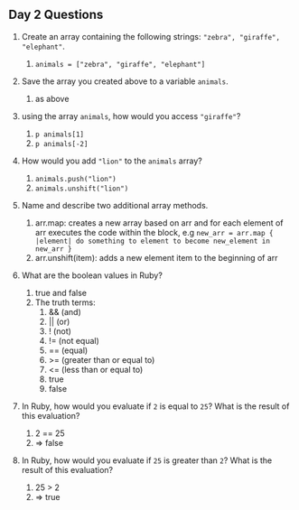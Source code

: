 ## Day 2 Questions

1. Create an array containing the following strings: `"zebra", "giraffe", "elephant"`.
   1. `animals = ["zebra", "giraffe", "elephant"]`

1. Save the array you created above to a variable `animals`.
   1. as above

1. using the array `animals`, how would you access `"giraffe"`?
   1. `p animals[1]`
   1. `p animals[-2]`

1. How would you add `"lion"` to the `animals` array?
   1. `animals.push("lion")`
   1. `animals.unshift("lion")`

1. Name and describe two additional array methods.
   1. arr.map: creates a new array based on arr and for each element of arr executes the code within the block, e.g `new_arr = arr.map { |element| do something to element to become new_element in new_arr }`
   1. arr.unshift(item): adds a new element item to the beginning of arr

1. What are the boolean values in Ruby?
   1. true and false
   1. The truth terms:
      1. && (and)
      1. || (or)
      1. ! (not)
      1. != (not equal)
      1. == (equal)
      1. \>= (greater than or equal to)
      1. <= (less than or equal to)
      1. true
      1. false

1. In Ruby, how would you evaluate if `2` is equal to `25`? What is the result of this evaluation?
   1. 2 == 25
   1. => false

1. In Ruby, how would you evaluate if `25` is greater than `2`? What is the result of this evaluation?
   1. 25 > 2
   1. => true
